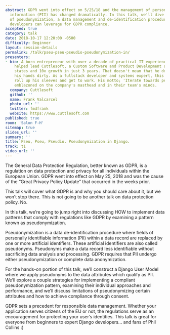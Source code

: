 ```yaml
---
abstract: GDPR went into effect on 5/25/18 and the management of personally identifiable
  information (PII) has changed dramatically. In this talk, we'll dive into the practice
  of pseudonymization, a data management and de-identification procedure that Django
  developers can leverage for GDPR compliance.
accepted: true
category: talk
date: 2018-10-17 12:20:00 -0500
difficulty: Beginner
layout: session-details
permalink: /talk/pseu-pseu-pseudio-pseudonymization-in/
presenters:
- bio: A born entrepreneur with over a decade of practical IT experience, Frank has
    helped lead Cuttlesoft, a Custom Software and Product Development agency, to two
    states and 10x growth in just 3 years. That doesn't mean that he doesn' t get
    his hands dirty. As a fullstack developer and systems expert, this CEO likes to
    roll up his sleeves and get to work. His motto; 'Iterate towards perfection' is
    emblazoned on the company's masthead and in their team's minds.
  company: Cuttlesoft
  github: ''
  name: Frank Valcarcel
  photo_url: ''
  twitter: fmdfrank
  website: https://www.cuttlesoft.com
published: true
room: 'Salon F-H'
sitemap: true
slides_url: ''
summary: ''
title: Pseu, Pseu, Pseudio. Pseudonymization in Django.
track: t1
video_url: ''
---
```


The General Data Protection Regulation, better known as GDPR, is a regulation on data protection and privacy for all individuals within the European Union. GDPR went into effect on May 25, 2018 and was the cause of the “Great Privacy Policy Update” that occurred in the weeks prior.

This talk will cover what GDPR is and why you should care about it, but we won’t stop there. This is not going to be another talk on data protection policy. No.

In this talk, we’re going to jump right into discussing HOW to implement data patterns that comply with regulations like GDPR by examining a pattern known as pseudonymization.

Pseudonymization is a data de-identification procedure where fields of personally identifiable information (PII) within a data record are replaced by one or more artificial identifiers. These artificial identifiers are also called pseudonyms. Pseudonyms make a data record less identifiable without sacrificing data analysis and processing. GDPR requires that PII undergo either pseudonymization or complete data anonymization.

For the hands-on portion of this talk, we’ll construct a Django User Model where we apply pseudonyms to the data attributes which qualify as PII. We’ll explore a couple strategies for implementing a compliant pseudonymization pattern, examining their individual approaches and performance, and we’ll discuss limitations of pseudonymizing certain attributes and how to achieve compliance through consent.

GDPR sets a precedent for responsible data management. Whether your application serves citizens of the EU or not, the regulations serve as an encouragement for protecting your user’s identities. This talk is great for everyone from beginners to expert Django developers… and fans of Phil Collins :)
